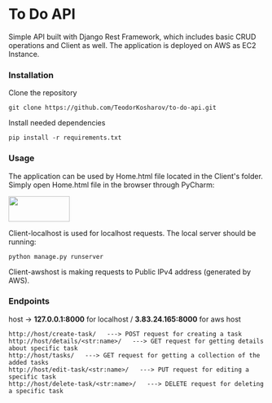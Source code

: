 # To Do API 

Simple API built with Django Rest Framework, which includes basic CRUD operations and Client as well. The application is deployed
on AWS as EC2 Instance.
### Installation

Clone the repository

```
git clone https://github.com/TeodorKosharov/to-do-api.git
```

Install needed dependencies  
```
pip install -r requirements.txt
```


### Usage
The application can be used by Home.html file located in the Client's folder. Simply open Home.html file in the browser through PyCharm:

<img src="https://res.cloudinary.com/hhmf7fxle/image/upload/v1673270322/web_acp3la.png" width="120" height="50" />

Client-localhost is used for localhost requests. The local server should be running:
```
python manage.py runserver
```

Client-awshost is making requests to Public IPv4 address (generated by AWS).


### Endpoints

host -> <b>127.0.0.1:8000</b> for localhost / <b>3.83.24.165:8000</b> for aws host

```
http://host/create-task/   ---> POST request for creating a task
http://host/details/<str:name>/   ---> GET request for getting details about specific task
http://host/tasks/   ---> GET request for getting a collection of the added tasks
http://host/edit-task/<str:name>/   ---> PUT request for editing a specific task
http://host/delete-task/<str:name>/   ---> DELETE request for deleting a specific task
```

